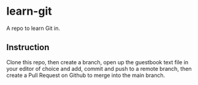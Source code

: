 # learn-git
A repo to learn Git in.

## Instruction
Clone this repo, then create a branch, open up the guestbook text file in your editor of choice and add, commit and push to a remote branch, then create a Pull Request on Github to merge into the main branch.
